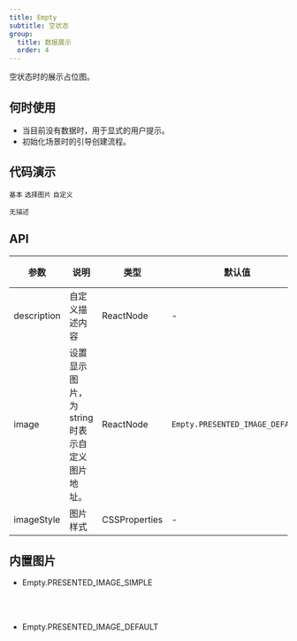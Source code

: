 ```yaml
---
title: Empty
subtitle: 空状态
group:
  title: 数据展示
  order: 4
---
```


空状态时的展示占位图。

## 何时使用

- 当目前没有数据时，用于显式的用户提示。
- 初始化场景时的引导创建流程。

## 代码演示

<!-- prettier-ignore -->
<code src="./demo/basic.tsx">基本</code>
<code src="./demo/simple.tsx">选择图片</code>
<code src="./demo/customize.tsx">自定义</code>

<!-- <code src="./demo/config-provider.tsx">全局化配置</code> -->

<code src="./demo/description.tsx">无描述</code>

## API

| 参数 | 说明 | 类型 | 默认值 | 版本 |
| --- | --- | --- | --- | --- |
| description | 自定义描述内容 | ReactNode | - |  |
| image | 设置显示图片，为 string 时表示自定义图片地址。 | ReactNode | `Empty.PRESENTED_IMAGE_DEFAULT` |  |
| imageStyle | 图片样式 | CSSProperties | - |  |

## 内置图片

- Empty.PRESENTED_IMAGE_SIMPLE

  <div class="site-empty-buildIn-img site-empty-buildIn-simple"><div>

- Empty.PRESENTED_IMAGE_DEFAULT

  <div class="site-empty-buildIn-img site-empty-buildIn-default"></div>

<style>
  .site-empty-buildIn-img {
    background-repeat: no-repeat;
    background-size: contain;
  }
  .site-empty-buildIn-simple {
    width: 55px;
    height: 35px;
    background-image: url("https://user-images.githubusercontent.com/507615/54591679-b0ceb580-4a65-11e9-925c-ad15b4eae93d.png");
  }
  .site-empty-buildIn-default {
    width: 121px;
    height: 116px;
    background-image: url("https://user-images.githubusercontent.com/507615/54591670-ac0a0180-4a65-11e9-846c-e55ffce0fe7b.png");
  }
</style>
